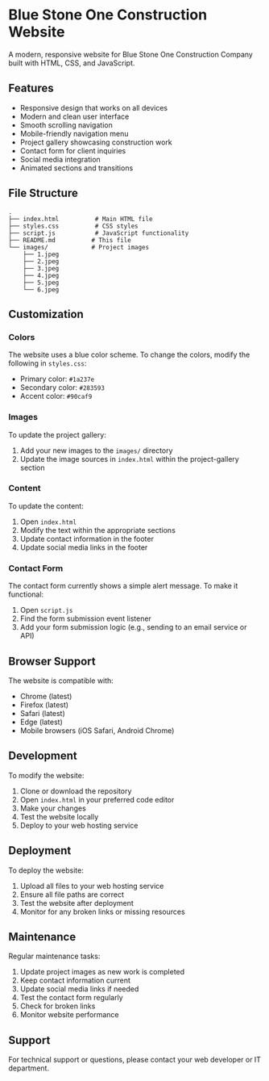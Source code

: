 # Blue Stone One Construction Website

A modern, responsive website for Blue Stone One Construction Company built with HTML, CSS, and JavaScript.

## Features

- Responsive design that works on all devices
- Modern and clean user interface
- Smooth scrolling navigation
- Mobile-friendly navigation menu
- Project gallery showcasing construction work
- Contact form for client inquiries
- Social media integration
- Animated sections and transitions

## File Structure

```
.
├── index.html          # Main HTML file
├── styles.css          # CSS styles
├── script.js           # JavaScript functionality
├── README.md          # This file
└── images/            # Project images
    ├── 1.jpeg
    ├── 2.jpeg
    ├── 3.jpeg
    ├── 4.jpeg
    ├── 5.jpeg
    └── 6.jpeg
```

## Customization

### Colors
The website uses a blue color scheme. To change the colors, modify the following in `styles.css`:
- Primary color: `#1a237e`
- Secondary color: `#283593`
- Accent color: `#90caf9`

### Images
To update the project gallery:
1. Add your new images to the `images/` directory
2. Update the image sources in `index.html` within the project-gallery section

### Content
To update the content:
1. Open `index.html`
2. Modify the text within the appropriate sections
3. Update contact information in the footer
4. Update social media links in the footer

### Contact Form
The contact form currently shows a simple alert message. To make it functional:
1. Open `script.js`
2. Find the form submission event listener
3. Add your form submission logic (e.g., sending to an email service or API)

## Browser Support

The website is compatible with:
- Chrome (latest)
- Firefox (latest)
- Safari (latest)
- Edge (latest)
- Mobile browsers (iOS Safari, Android Chrome)

## Development

To modify the website:
1. Clone or download the repository
2. Open `index.html` in your preferred code editor
3. Make your changes
4. Test the website locally
5. Deploy to your web hosting service

## Deployment

To deploy the website:
1. Upload all files to your web hosting service
2. Ensure all file paths are correct
3. Test the website after deployment
4. Monitor for any broken links or missing resources

## Maintenance

Regular maintenance tasks:
1. Update project images as new work is completed
2. Keep contact information current
3. Update social media links if needed
4. Test the contact form regularly
5. Check for broken links
6. Monitor website performance

## Support

For technical support or questions, please contact your web developer or IT department. 